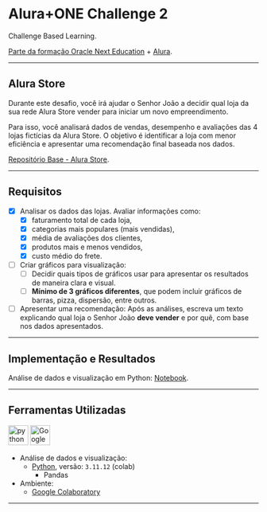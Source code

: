 
# Alura+ONE Challenge 2

Challenge Based Learning.

[Parte da formação Oracle Next Education](https://www.oracle.com/br/education/oracle-next-education/) + [Alura](https://www.alura.com.br/).

---

## Alura Store

Durante este desafio, você irá ajudar o Senhor João a decidir qual loja da sua rede Alura Store vender para iniciar um novo empreendimento.

Para isso, você analisará dados de vendas, desempenho e avaliações das 4 lojas fictícias da Alura Store. O objetivo é identificar a loja com menor eficiência e apresentar uma recomendação final baseada nos dados.

[Repositório Base - Alura Store](https://github.com/alura-es-cursos/challenge1-data-science/tree/main).

---

## Requisitos

- [x] Analisar os dados das lojas. Avaliar informações como:
    - [x] faturamento total de cada loja,
    - [x] categorias mais populares (mais vendidas),
    - [x] média de avaliações dos clientes,
    - [x] produtos mais e menos vendidos,
    - [x] custo médio do frete.
- [ ] Criar gráficos para visualização:
    - [ ] Decidir quais tipos de gráficos usar para apresentar os resultados de maneira clara e visual.
    - [ ] **Mínimo de 3 gráficos diferentes**, que podem incluir gráficos de barras, pizza, dispersão, entre outros.
- [ ] Apresentar uma recomendação: Após as análises, escreva um texto explicando qual loja o Senhor João **deve vender** e por quê, com base nos dados apresentados.

---

## Implementação e Resultados

Análise de dados e visualização em Python: [Notebook](./AluraStoreBr.ipynb).

---

## Ferramentas Utilizadas

[<img src="https://www.vectorlogo.zone/logos/python/python-icon.svg" 
      alt="python"
      width="40"
      height="40"/>][python]
[<img src="https://upload.wikimedia.org/wikipedia/commons/d/d0/Google_Colaboratory_SVG_Logo.svg"
      alt="Google Colaboratory"
      height="40"/>][colab]

[python]:https://www.python.org/
[colab]:https://colab.google/

- Análise de dados e visualização:
  - [Python][python], versão: `3.11.12` (colab)
    - Pandas
    <!-- - Matplotlib -->
- Ambiente:
  - [Google Colaboratory][colab]

---